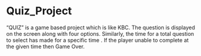 # Quiz_Project
“QUIZ” is a game based project which is like KBC. The question is displayed on the screen along with four options. Similarly, the time for a total question to select has made for a specific time . If  the player unable to complete  at the given time then Game Over.
